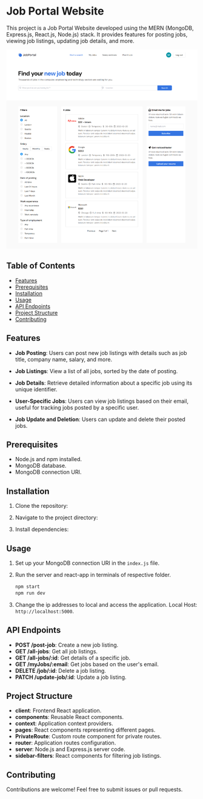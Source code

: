# Job Portal Website

This project is a Job Portal Website developed using the MERN (MongoDB, Express.js, React.js, Node.js) stack. It provides features for posting jobs, viewing job listings, updating job details, and more.

![mern-job-portal-website](/job-portal-client/src//assets/HomePage.png)

## Table of Contents

- [Features](#features)
- [Prerequisites](#prerequisites)
- [Installation](#installation)
- [Usage](#usage)
- [API Endpoints](#api-endpoints)
- [Project Structure](#project-structure)
- [Contributing](#contributing)

## Features

- **Job Posting**: Users can post new job listings with details such as job title, company name, salary, and more.

- **Job Listings**: View a list of all jobs, sorted by the date of posting.

- **Job Details**: Retrieve detailed information about a specific job using its unique identifier.

- **User-Specific Jobs**: Users can view job listings based on their email, useful for tracking jobs posted by a specific user.

- **Job Update and Deletion**: Users can update and delete their posted jobs.

## Prerequisites

- Node.js and npm installed.
- MongoDB database.
- MongoDB connection URI.

## Installation

1. Clone the repository:

2. Navigate to the project directory:

3. Install dependencies:

## Usage

1. Set up your MongoDB connection URI in the `index.js` file.

2. Run the server and react-app in terminals of respective folder.

   ```bash
   npm start
   npm run dev
   ```

3. Change the ip addresses to local and access the application. Local Host: `http://localhost:5000`.

## API Endpoints

- **POST /post-job**: Create a new job listing.
- **GET /all-jobs**: Get all job listings.
- **GET /all-jobs/:id**: Get details of a specific job.
- **GET /myJobs/:email**: Get jobs based on the user's email.
- **DELETE /job/:id**: Delete a job listing.
- **PATCH /update-job/:id**: Update a job listing.

## Project Structure

- **client**: Frontend React application.
- **components**: Reusable React components.
- **context**: Application context providers.
- **pages**: React components representing different pages.
- **PrivateRoute**: Custom route component for private routes.
- **router**: Application routes configuration.
- **server**: Node.js and Express.js server code.
- **sidebar-filters**: React components for filtering job listings.

## Contributing

Contributions are welcome! Feel free to submit issues or pull requests.
